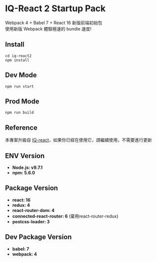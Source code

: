# IQ-React 2 Startup Pack

Webpack 4 + Babel 7 + React 16 新版前端初始包  
使用新版 Webpack 體驗極速的 bundle 速度!

## Install

```
cd iq-react2
npm install
```

## Dev Mode

```
npm run start
```

## Prod Mode

```
npm run build
```

## Reference

本專案升級自 [IQ-react](http://192.168.1.136/SideProject/IQ-react)，如果你已經在使用它，請繼續使用，不需要進行更新


## ENV Version

* **Node.js: v9.7.1**
* **npm: 5.6.0**


## Package Version

* **react: 16**
* **redux: 4** 
* **react-router-dom: 4** 
* **connected-react-router: 6** (棄用react-router-redux)
* **postcss-loader: 3**

## Dev Package Version

* **babel: 7**
* **webpack: 4**
